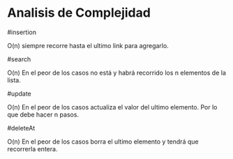 # Analisis de Complejidad

#insertion

O(n) siempre recorre hasta el ultimo link para agregarlo.

#search

O(n) En el peor de los casos no está y habrá recorrido los n elementos de la lista.

#update

O(n) En el peor de los casos actualiza el valor del ultimo elemento. Por lo que debe hacer n pasos.

#deleteAt

O(n) En el peor de los casos borra el ultimo elemento y tendrá que recorrerla entera.
